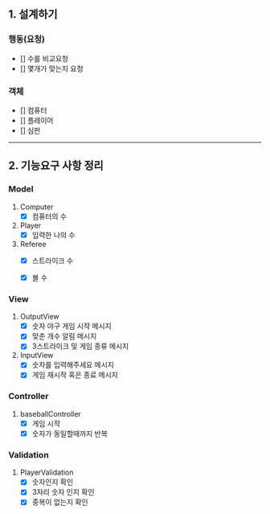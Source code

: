 ## 1. 설계하기
### 행동(요청)
- [] 수를 비교요청
- [] 몇개가 맞는지 요청

### 객체
- [] 컴퓨터
- [] 플레이어
- [] 심판

---

## 2. 기능요구 사항 정리

### Model
1. Computer
   - [x] 컴퓨터의 수

2. Player
   - [x] 입력한 나의 수

3. Referee
   - [x] 스트라이크 수
   - [x] 볼 수


### View

1. OutputView
    - [x] 숫자 야구 게임 시작 메시지
    - [x] 맞춘 개수 알림 메시지
    - [x] 3스트라이크 및 게임 종류 메시지

2. InputView
    - [x] 숫자를 입력해주세요 메시지
    - [x] 게임 재시작 혹은 종료 메시지

### Controller
1. baseballController
   - [x] 게임 시작
   - [x] 숫자가 동일할때까지 반복

### Validation
1. PlayerValidation
   - [x] 숫자인지 확인
   - [x] 3자리 숫자 인지 확인
   - [x] 중복이 없는지 확인